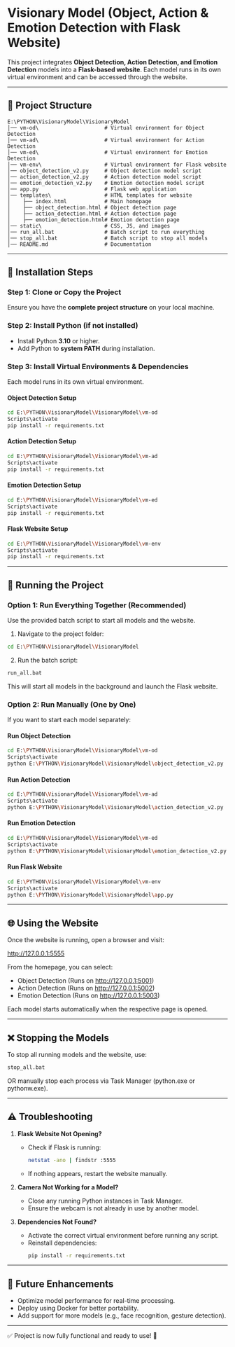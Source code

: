# Visionary Model (Object, Action & Emotion Detection with Flask Website)

This project integrates **Object Detection, Action Detection, and Emotion Detection** models into a **Flask-based website**. Each model runs in its own virtual environment and can be accessed through the website.

---

## 📁 Project Structure

```
E:\PYTHON\VisionaryModel\VisionaryModel
│── vm-od\                     # Virtual environment for Object Detection
│── vm-ad\                     # Virtual environment for Action Detection
│── vm-ed\                     # Virtual environment for Emotion Detection
│── vm-env\                    # Virtual environment for Flask website
│── object_detection_v2.py     # Object detection model script
│── action_detection_v2.py     # Action detection model script
│── emotion_detection_v2.py    # Emotion detection model script
│── app.py                     # Flask web application
│── templates\                 # HTML templates for website
│    ├── index.html            # Main homepage
│    ├── object_detection.html # Object detection page
│    ├── action_detection.html # Action detection page
│    ├── emotion_detection.html# Emotion detection page
│── static\                    # CSS, JS, and images
│── run_all.bat                # Batch script to run everything
│── stop_all.bat               # Batch script to stop all models
│── README.md                  # Documentation
```

---

## 🔧 Installation Steps

### Step 1: Clone or Copy the Project
Ensure you have the **complete project structure** on your local machine.

### Step 2: Install Python (if not installed)
- Install Python **3.10** or higher.
- Add Python to **system PATH** during installation.

### Step 3: Install Virtual Environments & Dependencies
Each model runs in its own virtual environment.

#### Object Detection Setup
```sh
cd E:\PYTHON\VisionaryModel\VisionaryModel\vm-od
Scripts\activate
pip install -r requirements.txt
```

#### Action Detection Setup
```sh
cd E:\PYTHON\VisionaryModel\VisionaryModel\vm-ad
Scripts\activate
pip install -r requirements.txt
```

#### Emotion Detection Setup
```sh
cd E:\PYTHON\VisionaryModel\VisionaryModel\vm-ed
Scripts\activate
pip install -r requirements.txt
```

#### Flask Website Setup
```sh
cd E:\PYTHON\VisionaryModel\VisionaryModel\vm-env
Scripts\activate
pip install -r requirements.txt
```

---

## 🚀 Running the Project

### Option 1: Run Everything Together (Recommended)
Use the provided batch script to start all models and the website.

1. Navigate to the project folder:
```sh
cd E:\PYTHON\VisionaryModel\VisionaryModel
```

2. Run the batch script:
```sh
run_all.bat
```

This will start all models in the background and launch the Flask website.

### Option 2: Run Manually (One by One)
If you want to start each model separately:

#### Run Object Detection
```sh
cd E:\PYTHON\VisionaryModel\VisionaryModel\vm-od
Scripts\activate
python E:\PYTHON\VisionaryModel\VisionaryModel\object_detection_v2.py
```

#### Run Action Detection
```sh
cd E:\PYTHON\VisionaryModel\VisionaryModel\vm-ad
Scripts\activate
python E:\PYTHON\VisionaryModel\VisionaryModel\action_detection_v2.py
```

#### Run Emotion Detection
```sh
cd E:\PYTHON\VisionaryModel\VisionaryModel\vm-ed
Scripts\activate
python E:\PYTHON\VisionaryModel\VisionaryModel\emotion_detection_v2.py
```

#### Run Flask Website
```sh
cd E:\PYTHON\VisionaryModel\VisionaryModel\vm-env
Scripts\activate
python E:\PYTHON\VisionaryModel\VisionaryModel\app.py
```

---

## 🌐 Using the Website

Once the website is running, open a browser and visit:

http://127.0.0.1:5555

From the homepage, you can select:

- Object Detection (Runs on http://127.0.0.1:5001)
- Action Detection (Runs on http://127.0.0.1:5002)
- Emotion Detection (Runs on http://127.0.0.1:5003)

Each model starts automatically when the respective page is opened.

---

## ❌ Stopping the Models

To stop all running models and the website, use:
```sh
stop_all.bat
```
OR manually stop each process via Task Manager (python.exe or pythonw.exe).

---

## ⚠️ Troubleshooting

1. **Flask Website Not Opening?**
   - Check if Flask is running:
     ```sh
     netstat -ano | findstr :5555
     ```
   - If nothing appears, restart the website manually.

2. **Camera Not Working for a Model?**
   - Close any running Python instances in Task Manager.
   - Ensure the webcam is not already in use by another model.

3. **Dependencies Not Found?**
   - Activate the correct virtual environment before running any script.
   - Reinstall dependencies:
     ```sh
     pip install -r requirements.txt
     ```

---

## 📌 Future Enhancements

- Optimize model performance for real-time processing.
- Deploy using Docker for better portability.
- Add support for more models (e.g., face recognition, gesture detection).

---

✅ Project is now fully functional and ready to use! 🚀
